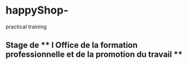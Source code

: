# happyShop-
practical training  
## Stage de ** l Office de la formation professionnelle et de la promotion du travail **

